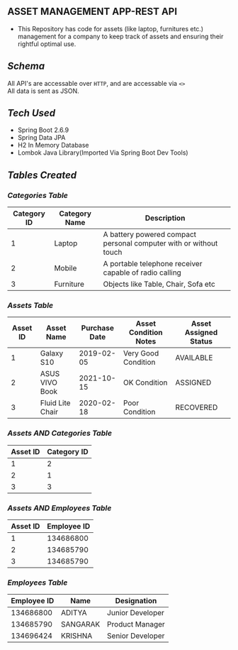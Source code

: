 ## **ASSET MANAGEMENT APP-REST API** 

- This Repository has code for assets (like laptop, furnitures etc.)  management for a company to keep track of assets and ensuring their rightful optimal use.


## *Schema*
All API's are accessable over `HTTP`, and are accessable via  `<>`</br> 
All data is sent as JSON.

## *Tech Used*
- Spring Boot 2.6.9
- Spring Data JPA
- H2 In Memory Database
- Lombok Java Library(Imported Via Spring Boot Dev Tools)

## *Tables Created*

### ***Categories Table***<br>

| Category ID | Category Name | Description                                                       |
|-------------|---------------|-------------------------------------------------------------------|
| 1           | Laptop        | A battery powered compact personal computer with or without touch |
| 2           | Mobile        | A portable telephone receiver capable of radio calling            |
| 3           | Furniture     | Objects like Table, Chair, Sofa etc                               |                             	|

### ***Assets Table***<br>

| Asset ID | Asset Name       | Purchase Date | Asset Condition Notes | Asset Assigned Status |
|----------|------------------|---------------|-----------------------|-----------------------|
| 1        | Galaxy S10       | 2019-02-05    | Very Good Condition   | AVAILABLE             |
| 2        | ASUS VIVO Book   | 2021-10-15    | OK Condition          | ASSIGNED              |
| 3        | Fluid Lite Chair | 2020-02-18    | Poor Condition        | RECOVERED             |

### ***Assets AND Categories Table***<br>

| Asset ID | Category ID |
|----------|-------------|
| 1        | 2           |
| 2        | 1           |
| 3        | 3           |

### ***Assets AND Employees Table***<br>

| Asset ID | Employee ID |
|----------|-------------|
| 1        | 134686800   |
| 2        | 134685790   |
| 3        | 134685790   |

### ***Employees Table***<br>

| Employee ID | Name     | Designation      |
|-------------|----------|------------------|
| 134686800   | ADITYA   | Junior Developer |
| 134685790   | SANGARAK | Product Manager  |
| 134696424   | KRISHNA  | Senior Developer |
